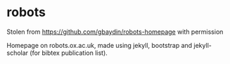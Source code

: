 robots
======
Stolen from <https://github.com/gbaydin/robots-homepage> with permission

Homepage on robots.ox.ac.uk, made using jekyll, bootstrap and jekyll-scholar (for bibtex publication list).
